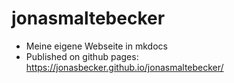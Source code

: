 # jonasmaltebecker

* Meine eigene Webseite in mkdocs
* Published on github pages: <https://jonasbecker.github.io/jonasmaltebecker/>
